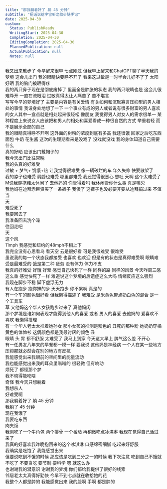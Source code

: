 ```yaml
---  
title: "那我躺着好了 躺 45 分钟"  
subtitle: "把话说给宇宙听之散步随手记"  
date: 2025-04-30  
custom:  
  Status: PublishReady  
  WritingStart: 2025-04-30  
  Completion: 2025-04-30  
  EditingCompletion: 2025-04-30  
  PlannedPublication: null  
  ActualPublication: null  
  Notes: null  
---          
```

我又出来散步了 今早醒来很早 七点刚过 但我早上醒来和ChatGPT聊了半天我的梦境 这会儿出门 我的眼睛快要睁不开了 看来这过敏是一时半会儿好不了了 太阳好晒 我的脑门被晒得疼           
我的两只鼻子现在是彻底废掉了 里面全是肿胀的状态 我的两只眼睛也是 这会儿很难睁开 一直在流眼泪 过敏真得太让人痛苦了 苦不堪言          
写写今早的梦境好了 主要是内容是有关爱情 有关如何和沉默寡言压抑型的男人相处的事情 我设身处地想了一下 一个事业有成的男人或者说有很多财富的男人喜欢的女人其中一盒点就是相处起来很轻松 像朋友 我觉得男人对女人的需求很单一 某种程度上来说女人应该把和男人的相处和喜爱看成一种很自然的方式 举重若轻 而不是展示全部的自己          
我的眼睛真得睁不开啊 这外面的树粉的浓度到底有多高 我还很饿 回家之后吃东西 面包 牛奶 花生酱 这次的生理期看来是没戏了 没戏就没戏 我的身体知道自己需要什么          
真的好晒 应该出门戴帽子的           
我今天出门比往常晚          
我的头真的好难受          
过敏 + 梦气+ 饥饿+热 让我觉得很难受 像一辆破烂的车 年久失修 快要散架了          
我的脖子也难受 肩膀也难受 哪里都难受 我还觉得很恶心 想吐 天啊 这个太难受了          
M说我穿拖鞋太休闲了 去他妈的 你管得着吗 我休闲管你什么事 真是嘴欠          
我他妈在迪拜赤巨资买了一条裤子 我傻了 这裤子也没必要非要从迪拜搞过来 不值当          
天        
难受死了        
我要回去了        
我准备回去洗个澡           
往回走吧        
天        
这个风        
11mph 我感觉和纽约的48mph不相上下          
我完全没有心思看鸟 看天空 云是很好看 可是我很难受 很难受        
虽说我的每一个状态我都接受 也喜欢 也欢迎 但是有的状态是真得难受啊 眼睛难受是最难受的 饿是第二种 疲劳 没有体力 体力不支          
我真的好难受 好饿 好晕 感觉自己快死了一样 同样的路 同样的风景 今天咋周三感这么重 感觉快死了一样 难道说这个梦境的后遗症这么大吗 情绪反应这么强烈          
我现在脚步不稳 脚下虚浮无力          
有人在跑步 跑你妹的步 天天跑步 你不累啊 真是的          
有一个车的颜色很好看 但我懒得描述了 我难受 是米黄色带点奶白色的混合 是一个工具车          
草 又他妈这个华人女孩跑步过来了 真他妈闲          
那个梦境是谁如何表现才能得到他人的喜爱 或者 男人的喜爱 去他妈的 爱喜欢不喜欢 我懒得搭理          
有一个华人老太太推着她孙女 那小女孩的推测是粉色的 丑死的那种粉 她奶奶穿橘黄色的体恤衫 这俩颜色都是我最讨厌的颜色 丑          
眼睛 头 胃 都不舒服 太难受了 我马上到家 今天这大早上 脾气这么差 不开心           
有一任男友八年来的早餐都一模一样 要我说 这他妈是神经病 一个人在某一些地方压抑那就必然会在别的地方有反抗          
我能感觉出来我眼前的空间里的能量流动        
我也能感觉出来我的耳朵里嗡嗡的 很轻微 但有响动          
烦死了 都怪那个梦           
我不晓得能吃啥          
奇怪 我今天只想躺着          
我想杀人          
好难受啊          
那我躺着好了 躺 45 分钟          
我躺了 45 分钟        
现在我饿了        
我要吃东西        
肉夹馍        
我刚吃了一个牛角包 两个排骨 一个番茄 再稍微吃点冰淇淋 我现在觉得自己活过来了          
我真的好喜欢我昨晚抱回来的这个冰淇淋 口感绵密细腻 吃起来好舒服          
我确实是吃饱了 我能感觉出来          
但要说吃到不饿的时候 那应该是吃到三分之一的时候 我下次注意 吃到自己不饿就不吃了 不要贪吃 要节制 要科学 嗯 就这么办          
也谢谢我的潜意识 谢谢我的梦境 你们都给我提供了很好的线索          
邻居老太太真得好勤快 今早不到七点就在收拾她的花          
我整个人都是肿的 我能感觉出来 我的脸啊 手啊 都是肿的          
      